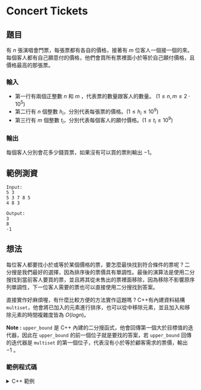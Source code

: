 Concert Tickets
===

題目
---
有 $n$ 張演唱會門票，每張票都有各自的價格，接著有 $m$ 位客人一個接一個的來。
每個客人都有自己願意付的價格，他們會買所有票裡面小於等於自己願付價格，且價格最高的那張票。

### 輸入
- 第一行有兩個正整數 $n$ 和 $m$ ，代表票的數量跟客人的數量。 $(1 \le n, m \le 2 \cdot 10^5)$
- 第二行有 $n$ 個整數 $h_i$，分別代表每張票的價格。$(1 \le h_i \le 10^9)$
- 第三行有 $m$ 個整數 $t_i$，分別代表每個客人的願付價格。$(1 \le t_i \le 10^9)$

### 輸出
每個客人分別會花多少錢買票，如果沒有可以買的票則輸出 $-1$。

範例測資
---
```
Input:
5 3
5 3 7 8 5
4 8 3

Output:
3
8
-1
```

想法
---
每位客人都要找小於或等於某個價格的票，要怎麼最快找到符合條件的票呢 ? 二分搜是我們最好的選擇，因為排序後的票價具有單調性。最後的演算法是使用二分搜找到當前客人要買的票，並且將其從未售出的票裡面移除，因為移除不影響原序列單調性，下一位客人需要的票也可以直接使用二分搜找到答案。

直接實作好麻煩喔，有什麼比較方便的方法實作這題嗎 ? C++有內建資料結構 `multiset`，他會將已加入的元素進行排序，也可以從中移除元素，並且加入和移除元素的時間複雜度皆為 $O(logn)$。

**Note :** `upper_bound` 是 C++ 內建的二分搜函式，他會回傳第一個大於目標值的迭代器，因此在 `upper_bound` 的前一個位子就是要找的答案，若 `upper_bound` 回傳的迭代器是 `multiset` 的第一個位子，代表沒有小於等於顧客需求的票價，輸出 $-1$ 。

### 範例程式碼

<details>
<summary>C++ 範例</summary>
```cpp
#include <bits/stdc++.h>
#define int long long 
#define IO ios_base::sync_with_stdio(0), cin.tie(0)
using namespace std;

signed main() {
    IO;
    int n, m;
    cin >> n >> m;
    multiset<int>mst;
    for(int i = 0; i < n; i++) {
        int h;
        cin >> h;
        mst.insert(h);
    }
    for(int i = 0; i < m; i++) {
        int t;
        cin >> t;
        auto it = mst.upper_bound(t);
        if(it == mst.begin()) {
            cout << -1 << endl;
        }
        else {
            it--;
            cout << *it << endl;
            mst.erase(it);
        }
    }
}
```
</details>